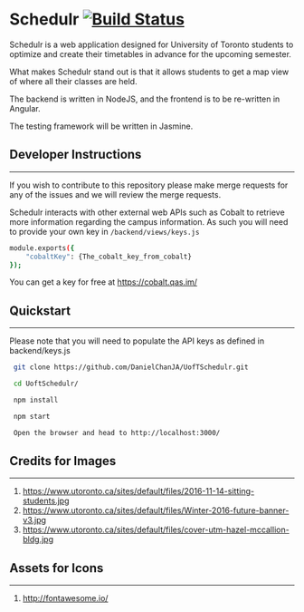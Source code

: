 # Schedulr [![Build Status](https://travis-ci.org/DanielChanJA/UofTSchedulr.svg?branch=master)](https://travis-ci.org/DanielChanJA/UofTSchedulr)
Schedulr is a web application designed for University of Toronto students to optimize and create their timetables in advance for the upcoming semester.

What makes Schedulr stand out is that it allows students to get a map view of where all their classes are held.

The backend is written in NodeJS, and the frontend is to be re-written in Angular.

The testing framework will be written in Jasmine.


## Developer Instructions
---
If you wish to contribute to this repository please make merge requests for any of the issues and we will review the merge requests.

Schedulr interacts with other external web APIs such as Cobalt to retrieve more information regarding the campus information. As such you will need to provide your own key in `/backend/views/keys.js`

```bash
module.exports({
    "cobaltKey": {The_cobalt_key_from_cobalt}
});
```

You can get a key for free at https://cobalt.qas.im/

## Quickstart
---

Please note that you will need to populate the API keys as defined in backend/keys.js

```bash
 git clone https://github.com/DanielChanJA/UofTSchedulr.git

 cd UoftSchedulr/

 npm install

 npm start

 Open the browser and head to http://localhost:3000/
 ```

## Credits for Images
---
1. https://www.utoronto.ca/sites/default/files/2016-11-14-sitting-students.jpg
2. https://www.utoronto.ca/sites/default/files/Winter-2016-future-banner-v3.jpg
3. https://www.utoronto.ca/sites/default/files/cover-utm-hazel-mccallion-bldg.jpg

## Assets for Icons
---
1. http://fontawesome.io/
